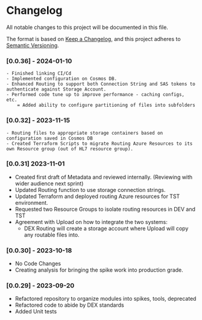 # Changelog
All notable changes to this project will be documented in this file.

The format is based on [Keep a Changelog](https://keepachangelog.com/en/1.0.0/),
and this project adheres to [Semantic Versioning](https://semver.org/spec/v2.0.0.html).


### [0.0.36] - 2024-01-10
	- Finished linking CI/Cd
 	- Implemented configuration on Cosmos DB.
  	- Enhanced Routing to support both Connection String and SAS tokens to authenticate against Storage Account.
   	- Performed code tune up to improve performance - caching configs, etc.
    	= Added ability to configure partitioning of files into subfolders
    

### [0.0.32] - 2023-11-15

	- Routing files to appropriate storage containers based on configuration saved in Cosmos DB
	- Created Terraform Scripts to migrate Routing Azure Resources to its own Resource group (out of HL7 resource group).

### [0.0.31] 2023-11-01

  - Created first draft of Metadata and reviewed internally. (Reviewing with wider audience next sprint)
  - Updated Routing function to use storage connection strings.
  - Updated Terraform and deployed routing Azure resources for TST environment.
  - Requested two Resource Groups to isolate routing resources in DEV and TST
  - Agreement with Upload on how to integrate the two systems:
  	  -  DEX Routing will create a storage account where Upload will copy any routable files into.

### [0.0.30] - 2023-10-18
  - No Code Changes
  - Creating analysis for bringing the spike work into production grade.

### [0.0.29] - 2023-09-20

  - Refactored repository to organize modules into spikes, tools, deprecated
  - Refactored code to abide by DEX standards
  - Added Unit tests
